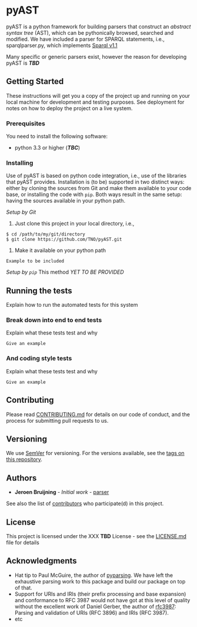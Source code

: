 # pyAST

pyAST is a python framework for building parsers that construct an *abstract syntax tree* (AST), which can be pythonically browsed, searched and modified. We have included a parser for SPARQL statements, i.e., sparqlparser.py, which implements [Sparql v1.1](https://www.w3.org/TR/2013/REC-sparql11-query-20130321/)

Many specific or generic parsers exist, however the reason for developing pyAST is ***TBD***

## Getting Started

These instructions will get you a copy of the project up and running on your local machine for development and testing purposes. See deployment for notes on how to deploy the project on a live system.

### Prerequisites

You need to install the following software:
* python 3.3 or higher (***TBC***)


### Installing

Use of pyAST is based on python code integration, i.e., use of the libraries that pyAST provides. Installation is (to be) supported in two distinct ways: either by cloning the sources from Git and make them available to your code base, or installing the code with `pip`. 
Both ways result in the same setup: having the sources available in your python path.

*Setup by Git*

1. Just clone this project in your local directory, i.e.,
```
$ cd /path/to/my/git/directory
$ git clone https://github.com/TNO/pyAST.git
```

1. Make it available on your python path 
```
Example to be included
```

*Setup by `pip`*
This method *YET TO BE PROVIDED*


## Running the tests

Explain how to run the automated tests for this system

### Break down into end to end tests

Explain what these tests test and why

```
Give an example
```

### And coding style tests

Explain what these tests test and why

```
Give an example
```


## Contributing

Please read [CONTRIBUTING.md](https://github.com/TNO/pyAST/tree/master/docs/Contributing.md) for details on our code of conduct, and the process for submitting pull requests to us.

## Versioning

We use [SemVer](http://semver.org/) for versioning. For the versions available, see the [tags on this repository](https://github.com/TNO/pyAST/tags). 

## Authors

* **Jeroen Bruijning** - *Initial work* - [parser](https://github.com/Jeroen537/parser)

See also the list of [contributors](https://github.com/TNO/pyAST/contributors) who participate(d) in this project.

## License

This project is licensed under the XXX **TBD** License - see the [LICENSE.md](LICENSE.md) file for details

## Acknowledgments

* Hat tip to Paul McGuire, the author of [pyparsing](http://pyparsing.wikispaces.com/). We have left the exhaustive parsing work to this package and build our package on top of that.
* Support for URIs and IRIs (their prefix processing and base expansion) and conformance to RFC 3987 would not have got at this level of quality without the excellent work of Daniel Gerber, the author of [rfc3987](https://github.com/dgerber/rfc3987): Parsing and validation of URIs (RFC 3896) and IRIs (RFC 3987).
* etc

